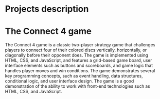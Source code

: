 # Projects description
# The Connect 4 game
The Connect 4 game is a classic two-player strategy game that challenges players to connect four of their colored discs vertically, horizontally, or diagonally before their opponent does. The game is implemented using HTML, CSS, and JavaScript, and features a grid-based game board, user interface elements such as buttons and scoreboards, and game logic that handles player moves and win conditions.
The game demonstrates several key programming concepts, such as event handling, data structures, conditional logic, and user interface design. The game is a good demonstration of the ability to work with front-end technologies such as HTML, CSS, and JavaScript.
